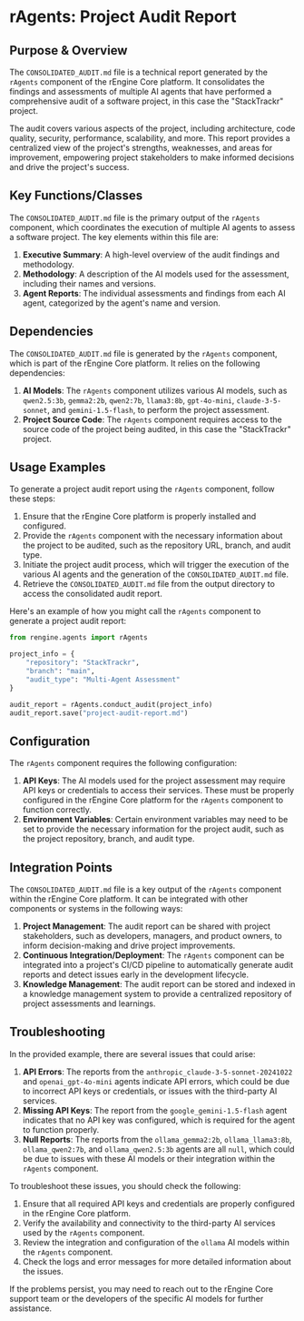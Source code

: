 # rAgents: Project Audit Report

## Purpose & Overview

The `CONSOLIDATED_AUDIT.md` file is a technical report generated by the `rAgents` component of the rEngine Core platform. It consolidates the findings and assessments of multiple AI agents that have performed a comprehensive audit of a software project, in this case the "StackTrackr" project.

The audit covers various aspects of the project, including architecture, code quality, security, performance, scalability, and more. This report provides a centralized view of the project's strengths, weaknesses, and areas for improvement, empowering project stakeholders to make informed decisions and drive the project's success.

## Key Functions/Classes

The `CONSOLIDATED_AUDIT.md` file is the primary output of the `rAgents` component, which coordinates the execution of multiple AI agents to assess a software project. The key elements within this file are:

1. **Executive Summary**: A high-level overview of the audit findings and methodology.
2. **Methodology**: A description of the AI models used for the assessment, including their names and versions.
3. **Agent Reports**: The individual assessments and findings from each AI agent, categorized by the agent's name and version.

## Dependencies

The `CONSOLIDATED_AUDIT.md` file is generated by the `rAgents` component, which is part of the rEngine Core platform. It relies on the following dependencies:

1. **AI Models**: The `rAgents` component utilizes various AI models, such as `qwen2.5:3b`, `gemma2:2b`, `qwen2:7b`, `llama3:8b`, `gpt-4o-mini`, `claude-3-5-sonnet`, and `gemini-1.5-flash`, to perform the project assessment.
2. **Project Source Code**: The `rAgents` component requires access to the source code of the project being audited, in this case the "StackTrackr" project.

## Usage Examples

To generate a project audit report using the `rAgents` component, follow these steps:

1. Ensure that the rEngine Core platform is properly installed and configured.
2. Provide the `rAgents` component with the necessary information about the project to be audited, such as the repository URL, branch, and audit type.
3. Initiate the project audit process, which will trigger the execution of the various AI agents and the generation of the `CONSOLIDATED_AUDIT.md` file.
4. Retrieve the `CONSOLIDATED_AUDIT.md` file from the output directory to access the consolidated audit report.

Here's an example of how you might call the `rAgents` component to generate a project audit report:

```python
from rengine.agents import rAgents

project_info = {
    "repository": "StackTrackr",
    "branch": "main",
    "audit_type": "Multi-Agent Assessment"
}

audit_report = rAgents.conduct_audit(project_info)
audit_report.save("project-audit-report.md")
```

## Configuration

The `rAgents` component requires the following configuration:

1. **API Keys**: The AI models used for the project assessment may require API keys or credentials to access their services. These must be properly configured in the rEngine Core platform for the `rAgents` component to function correctly.
2. **Environment Variables**: Certain environment variables may need to be set to provide the necessary information for the project audit, such as the project repository, branch, and audit type.

## Integration Points

The `CONSOLIDATED_AUDIT.md` file is a key output of the `rAgents` component within the rEngine Core platform. It can be integrated with other components or systems in the following ways:

1. **Project Management**: The audit report can be shared with project stakeholders, such as developers, managers, and product owners, to inform decision-making and drive project improvements.
2. **Continuous Integration/Deployment**: The `rAgents` component can be integrated into a project's CI/CD pipeline to automatically generate audit reports and detect issues early in the development lifecycle.
3. **Knowledge Management**: The audit report can be stored and indexed in a knowledge management system to provide a centralized repository of project assessments and learnings.

## Troubleshooting

In the provided example, there are several issues that could arise:

1. **API Errors**: The reports from the `anthropic_claude-3-5-sonnet-20241022` and `openai_gpt-4o-mini` agents indicate API errors, which could be due to incorrect API keys or credentials, or issues with the third-party AI services.
2. **Missing API Keys**: The report from the `google_gemini-1.5-flash` agent indicates that no API key was configured, which is required for the agent to function properly.
3. **Null Reports**: The reports from the `ollama_gemma2:2b`, `ollama_llama3:8b`, `ollama_qwen2:7b`, and `ollama_qwen2.5:3b` agents are all `null`, which could be due to issues with these AI models or their integration within the `rAgents` component.

To troubleshoot these issues, you should check the following:

1. Ensure that all required API keys and credentials are properly configured in the rEngine Core platform.
2. Verify the availability and connectivity to the third-party AI services used by the `rAgents` component.
3. Review the integration and configuration of the `ollama` AI models within the `rAgents` component.
4. Check the logs and error messages for more detailed information about the issues.

If the problems persist, you may need to reach out to the rEngine Core support team or the developers of the specific AI models for further assistance.
